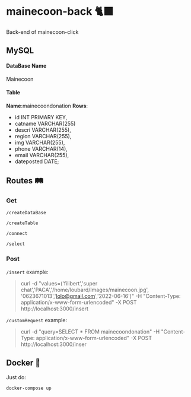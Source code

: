 # mainecoon-back 🐈‍⬛

Back-end of mainecoon-click

## MySQL 

#### DataBase Name
Mainecoon

#### Table
**Name**:mainecoondonation
**Rows**:
- id INT PRIMARY KEY,
- catname VARCHAR(255)
- descri VARCHAR(255),
- region VARCHAR(255),
- img VARCHAR(255),
- phone VARCHAR(14),
- email VARCHAR(255),
- dateposted DATE;


## Routes 🛤️

### Get

`/createDataBase`

`/createTable`

`/connect`

`/select`

### Post

`/insert`
example:
>  curl -d "values=('filibert','super chat','PACA','/home/loubard/Images/mainecoon.jpg', '0623671013','lolo@gmail.com','2022-06-16')" -H "Content-Type: application/x-www-form-urlencoded" -X POST http://localhost:3000/insert

`/customRequest`
example:
>  curl -d "query=SELECT * FROM mainecoondonation" -H "Content-Type: application/x-www-form-urlencoded" -X POST http://localhost:3000/inser

## Docker 🐋

Just do:

```
docker-compose up
```
